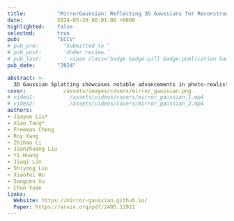 ```yaml
---
title:          "MirrorGaussian: Reflecting 3D Gaussians for Reconstructing Mirror Reflections"
date:           2024-05-20 00:01:00 +0800
highlighted:    false
selected:       true
pub:            "ECCV"
# pub_pre:        "Submitted to "
# pub_post:       'Under review.'
# pub_last:       ' <span class="badge badge-pill badge-publication badge-success">Spotlight</span>'
pub_date:       "2024"

abstract: >-
  3D Gaussian Splatting showcases notable advancements in photo-realistic and real-time novel view synthesis. However, it faces challenges in modeling mirror reflections, which exhibit substantial appearance variations from different viewpoints. To tackle this problem, we present MirrorGaussian, the first method for mirror scene reconstruction with real-time rendering based on 3D Gaussian Splatting. The key insight is grounded on the mirror symmetry between the real-world space and the virtual mirror space. We introduce an intuitive dual-rendering strategy that enables differentiable rasterization of both the real-world 3D Gaussians and the mirrored counterpart obtained by reflecting the former about the mirror plane. All 3D Gaussians are jointly optimized with the mirror plane in an end-to-end framework. MirrorGaussian achieves high-quality and real-time rendering in scenes with mirrors, empowering scene editing like adding new mirrors and objects. Comprehensive experiments on multiple datasets demonstrate that our approach significantly outperforms existing methods, achieving state-of-the-art results.
cover:            /assets/images/covers/mirror_gaussian.png
# video1:           /assets/videos/covers/mirror_gaussian_1.mp4
# video2:           /assets/videos/covers/mirror_gaussian_2.mp4
authors:
- Jiayue Liu*
- Xiao Tang*
- Freeman Cheng
- Roy Yang
- Zhihao Li
- Jianzhuang Liu
- Yi Huang
- Jiaqi Lin
- Shiyong Liu
- Xiaofei Wu
- Songcen Xu
- Chun Yuan
links:
  Website: https://mirror-gaussian.github.io/
  Paper: https://arxiv.org/pdf/2405.11921
---
```

